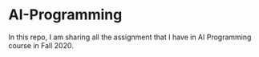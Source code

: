 # AI-Programming
In this repo, I am sharing all the assignment that I have in AI Programming course in Fall 2020. 

